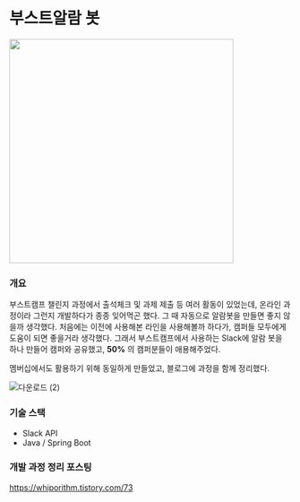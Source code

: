
# 부스트알람 봇

<img src="https://github.com/user-attachments/assets/537d2568-6f3b-4c61-8a4b-e4abf1e37d89"  width="400" height="400"/>


### 개요

부스트캠프 챌린지 과정에서 출석체크 및 과제 제출 등 여러 활동이 있었는데, 온라인 과정이라 그런지 개발하다가 종종 잊어먹곤 했다. 
그 때 자동으로 알람봇을 만들면 좋지 않을까 생각했다. 
처음에는 이전에 사용해본 라인을 사용해볼까 하다가, 캠퍼들 모두에게 도움이 되면 좋을거라 생각했다. 그래서 부스트캠프에서 사용하는 Slack에 알람 봇을 하나 만들어 캠퍼와 공유했고, **50%** 의 캠퍼분들이 애용해주었다.

멤버십에서도 활용하기 위해 동일하게 만들었고, 블로그에 과정을 함께 정리했다.

![다운로드 (2)](https://github.com/user-attachments/assets/a1e41655-af81-4fec-8549-db7547fa6219)


### 기술 스택
- Slack API
- Java / Spring Boot

### 개발 과정 정리 포스팅

https://whiporithm.tistory.com/73

